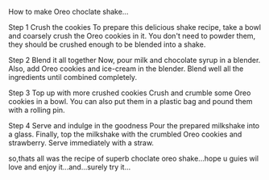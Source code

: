 How to make Oreo choclate shake...

Step 1 Crush the cookies
To prepare this delicious shake recipe, take a bowl and coarsely crush the Oreo cookies in it. You don't need to powder them, they should be crushed enough to be blended into a shake.

Step 2 Blend it all together
Now, pour milk and chocolate syrup in a blender. Also, add Oreo cookies and ice-cream in the blender. Blend well all the ingredients until combined completely.

Step 3 Top up with more crushed cookies
Crush and crumble some Oreo cookies in a bowl. You can also put them in a plastic bag and pound them with a rolling pin.

Step 4 Serve and indulge in the goodness
Pour the prepared milkshake into a glass. Finally, top the milkshake with the crumbled Oreo cookies and strawberry. Serve immediately with a straw.

so,thats all was the recipe of superb choclate oreo shake...hope u guies wil love and enjoy it...and...surely try it...